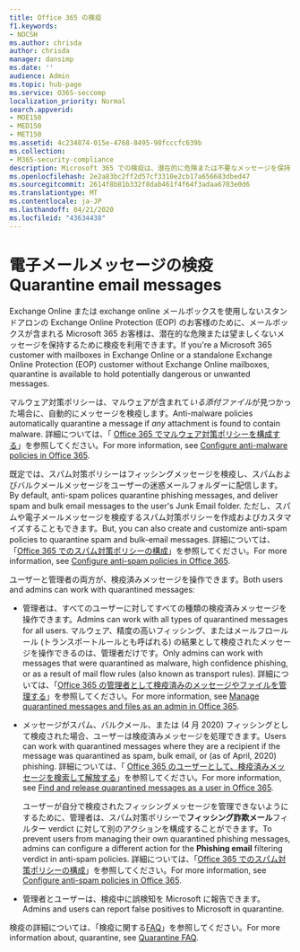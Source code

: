 ```yaml
---
title: Office 365 の検疫
f1.keywords:
- NOCSH
ms.author: chrisda
author: chrisda
manager: dansimp
ms.date: ''
audience: Admin
ms.topic: hub-page
ms.service: O365-seccomp
localization_priority: Normal
search.appverid:
- MOE150
- MED150
- MET150
ms.assetid: 4c234874-015e-4768-8495-98fcccfc639b
ms.collection:
- M365-security-compliance
description: Microsoft 365 での検疫は、潜在的に危険または不要なメッセージを保持します。 管理者とエンドユーザーは検疫にアクセスできます。
ms.openlocfilehash: 2e2a83bc2ff2d57cf3310e2cb17a656683dbed47
ms.sourcegitcommit: 2614f8b81b332f8dab461f4f64f3adaa6703e0d6
ms.translationtype: MT
ms.contentlocale: ja-JP
ms.lasthandoff: 04/21/2020
ms.locfileid: "43634438"
---
```

# <a name="quarantine-email-messages"></a><span data-ttu-id="b2988-104">電子メールメッセージの検疫</span><span class="sxs-lookup"><span data-stu-id="b2988-104">Quarantine email messages</span></span>

<span data-ttu-id="b2988-105">Exchange Online または exchange online メールボックスを使用しないスタンドアロンの Exchange Online Protection (EOP) のお客様のために、メールボックスが含まれる Microsoft 365 お客様は、潜在的な危険または望ましくないメッセージを保持するために検疫を利用できます。</span><span class="sxs-lookup"><span data-stu-id="b2988-105">If you're a Microsoft 365 customer with mailboxes in Exchange Online or a standalone Exchange Online Protection (EOP) customer without Exchange Online mailboxes, quarantine is available to hold potentially dangerous or unwanted messages.</span></span>

<span data-ttu-id="b2988-106">マルウェア対策ポリシーは、マルウェアが含まれて*いる添付ファイル*が見つかった場合に、自動的にメッセージを検疫します。</span><span class="sxs-lookup"><span data-stu-id="b2988-106">Anti-malware policies automatically quarantine a message if *any* attachment is found to contain malware.</span></span> <span data-ttu-id="b2988-107">詳細については、「 [Office 365 でマルウェア対策ポリシーを構成する](configure-anti-malware-policies.md)」を参照してください。</span><span class="sxs-lookup"><span data-stu-id="b2988-107">For more information, see [Configure anti-malware policies in Office 365](configure-anti-malware-policies.md).</span></span>

<span data-ttu-id="b2988-108">既定では、スパム対策ポリシーはフィッシングメッセージを検疫し、スパムおよびバルクメールメッセージをユーザーの迷惑メールフォルダーに配信します。</span><span class="sxs-lookup"><span data-stu-id="b2988-108">By default, anti-spam polices quarantine phishing messages, and deliver spam and bulk email messages to the user's Junk Email folder.</span></span> <span data-ttu-id="b2988-109">ただし、スパムや電子メールメッセージを検疫するスパム対策ポリシーを作成およびカスタマイズすることもできます。</span><span class="sxs-lookup"><span data-stu-id="b2988-109">But, you can also create and customize anti-spam policies to quarantine spam and bulk-email messages.</span></span> <span data-ttu-id="b2988-110">詳細については、「[Office 365 でのスパム対策ポリシーの構成](configure-your-spam-filter-policies.md)」を参照してください。</span><span class="sxs-lookup"><span data-stu-id="b2988-110">For more information, see [Configure anti-spam policies in Office 365](configure-your-spam-filter-policies.md).</span></span>

<span data-ttu-id="b2988-111">ユーザーと管理者の両方が、検疫済みメッセージを操作できます。</span><span class="sxs-lookup"><span data-stu-id="b2988-111">Both users and admins can work with quarantined messages:</span></span>

- <span data-ttu-id="b2988-112">管理者は、すべてのユーザーに対してすべての種類の検疫済みメッセージを操作できます。</span><span class="sxs-lookup"><span data-stu-id="b2988-112">Admins can work with all types of quarantined messages for all users.</span></span> <span data-ttu-id="b2988-113">マルウェア、精度の高いフィッシング、またはメールフロールール (トランスポートルールとも呼ばれる) の結果として検疫されたメッセージを操作できるのは、管理者だけです。</span><span class="sxs-lookup"><span data-stu-id="b2988-113">Only admins can work with messages that were quarantined as malware, high confidence phishing, or as a result of mail flow rules (also known as transport rules).</span></span> <span data-ttu-id="b2988-114">詳細については、「[Office 365 の管理者として検疫済みのメッセージやファイルを管理する](manage-quarantined-messages-and-files.md)」を参照してください。</span><span class="sxs-lookup"><span data-stu-id="b2988-114">For more information, see [Manage quarantined messages and files as an admin in Office 365](manage-quarantined-messages-and-files.md).</span></span>

- <span data-ttu-id="b2988-115">メッセージがスパム、バルクメール、または (4 月 2020) フィッシングとして検疫された場合、ユーザーは検疫済みメッセージを処理できます。</span><span class="sxs-lookup"><span data-stu-id="b2988-115">Users can work with quarantined messages where they are a recipient if the message was quarantined as spam, bulk email, or (as of April, 2020) phishing.</span></span> <span data-ttu-id="b2988-116">詳細については、「 [Office 365 のユーザーとして、検疫済みメッセージを検索して解放する](find-and-release-quarantined-messages-as-a-user.md)」を参照してください。</span><span class="sxs-lookup"><span data-stu-id="b2988-116">For more information, see [Find and release quarantined messages as a user in Office 365](find-and-release-quarantined-messages-as-a-user.md).</span></span>

  <span data-ttu-id="b2988-117">ユーザーが自分で検疫されたフィッシングメッセージを管理できないようにするために、管理者は、スパム対策ポリシーで**フィッシング詐欺メール**フィルター verdict に対して別のアクションを構成することができます。</span><span class="sxs-lookup"><span data-stu-id="b2988-117">To prevent users from managing their own quarantined phishing messages, admins can configure a different action for the **Phishing email** filtering verdict in anti-spam policies.</span></span> <span data-ttu-id="b2988-118">詳細については、「[Office 365 でのスパム対策ポリシーの構成](configure-your-spam-filter-policies.md)」を参照してください。</span><span class="sxs-lookup"><span data-stu-id="b2988-118">For more information, see [Configure anti-spam policies in Office 365](configure-your-spam-filter-policies.md).</span></span>

- <span data-ttu-id="b2988-119">管理者とユーザーは、検疫中に誤検知を Microsoft に報告できます。</span><span class="sxs-lookup"><span data-stu-id="b2988-119">Admins and users can report false positives to Microsoft in quarantine.</span></span>

<span data-ttu-id="b2988-120">検疫の詳細については、「検疫に関する[FAQ](quarantine-faq.md)」を参照してください。</span><span class="sxs-lookup"><span data-stu-id="b2988-120">For more information about, quarantine, see [Quarantine FAQ](quarantine-faq.md).</span></span>
